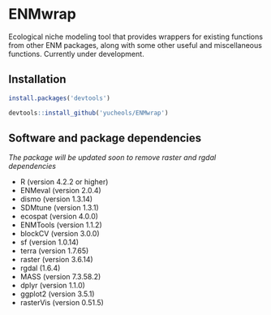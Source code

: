 # ENMwrap
Ecological niche modeling tool that provides wrappers for existing functions from other ENM packages, along with some other useful and miscellaneous functions. Currently under development.

## Installation
```r
install.packages('devtools')

devtools::install_github('yucheols/ENMwrap')
```

## Software and package dependencies

*The package will be updated soon to remove raster and rgdal dependencies* 
- R (version 4.2.2 or higher)
- ENMeval (version 2.0.4)
- dismo (version 1.3.14)
- SDMtune (version 1.3.1)
- ecospat (version 4.0.0)
- ENMTools (version 1.1.2)
- blockCV (version 3.0.0)
- sf (version 1.0.14)
- terra (version 1.7.65)
- raster (version 3.6.14)
- rgdal (1.6.4)
- MASS (version 7.3.58.2)
- dplyr (version 1.1.0)
- ggplot2 (version 3.5.1)
- rasterVis (version 0.51.5)
